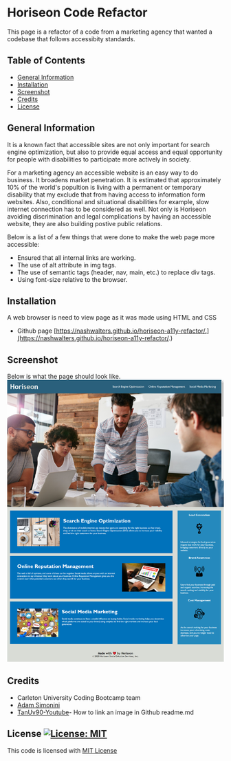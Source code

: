 # Horiseon Code Refactor

This page is a refactor of a code from a marketing agency that wanted a codebase that follows accessibity standards. 

## Table of Contents
* [General Information](#general-information)
* [Installation](#installation)
* [Screenshot](#screenshot)
* [Credits](#credits)
* [License](#license)
## General Information

It is a known fact that accessible sites are not only important for search engine optimization, but also to provide equal access and equal opportunity for people with disabilities to participate more actively in society.

For a marketing agency an accessible website is an easy way to do business. It broadens market penetration. It is estimated that approximately 10% of the world's popultion is living with a permanent or temporary disability that my exclude that from having access to information form websites. Also, conditional and situational disabilities for example, slow internet connection has to be considered as well. Not only is Horiseon avoiding discrimination and legal complications by having an accessible website, they are also building postive public relations.

Below is a list of a few things that were done to make the web page more accessible:

* Ensured that all internal links are working.
* The use of alt attribute in img tags. 
* The use of semantic tags (header, nav, main, etc.) to replace div tags.
* Using font-size relative to the browser.

## Installation
A web browser is need to view page as it was made using HTML and CSS
* Github page
[https://nashwalters.github.io/horiseon-a11y-refactor/.](https://nashwalters.github.io/horiseon-a11y-refactor/.)

## Screenshot
Below is what the page should look like.
<img src="assets/images/screencapture.png" alt="Screencapture of page">

## Credits
* Carleton University Coding Bootcamp team
* [Adam Simonini](https://github.com/adamsimonini)
* [TanUv90-Youtube](https://www.youtube.com/watch?v=hHbWF1Bvgf4&t=5s)- How to link an image in Github readme.md

## License [![License: MIT](https://img.shields.io/badge/License-MIT-yellow.svg)](https://opensource.org/licenses/MIT)
This code is licensed with [MIT License](https://github.com/nashwalters/horiseon-a11y-refactor/blob/main/LICENSE)

